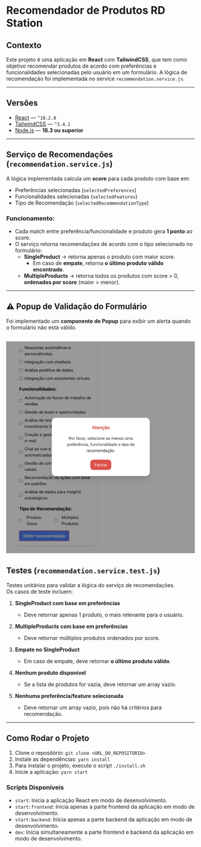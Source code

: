 # Recomendador de Produtos RD Station

## Contexto

Este projeto é uma aplicação em **React** com **TailwindCSS**, que tem como objetivo recomendar produtos de acordo com preferências e funcionalidades selecionadas pelo usuário em um formulário.
A lógica de recomendação foi implementada no service `recommendation.service.js`.

---

## Versões

- [React](https://reactjs.org/) — `^18.2.0`
- [TailwindCSS](https://tailwindcss.com/) — `^3.4.1`
- [Node.js](https://nodejs.org/) — **18.3 ou superior**

---

## Serviço de Recomendações (`recommendation.service.js`)

A lógica implementada calcula um **score** para cada produto com base em:

- Preferências selecionadas (`selectedPreferences`)
- Funcionalidades selecionadas (`selectedFeatures`)
- Tipo de Recomendação (`selectedRecommendationType`)

### Funcionamento:

- Cada match entre preferência/funcionalidade e produto gera **1 ponto** ao score.
- O serviço retorna recomendações de acordo com o tipo selecionado no formulário:
  - **SingleProduct** → retorna apenas o produto com maior score.
    - Em caso de **empate**, retorna **o último produto válido encontrado**.
  - **MultipleProducts** → retorna todos os produtos com score > 0, **ordenados por score** (maior > menor).

---

## ⚠️ Popup de Validação do Formulário

Foi implementado um **componente de Popup** para exibir um alerta quando o formulário não está válido.

## ![Pop-up](./frontend/public/popup.png)

## Testes (`recommendation.service.test.js`)

Testes unitários para validar a lógica do serviço de recomendações.  
Os casos de teste incluem:

1. **SingleProduct com base em preferências**

   - Deve retornar apenas 1 produto, o mais relevante para o usuário.

2. **MultipleProducts com base em preferências**

   - Deve retornar múltiplos produtos ordenados por score.

3. **Empate no SingleProduct**

   - Em caso de empate, deve retornar **o último produto válido**.

4. **Nenhum produto disponível**

   - Se a lista de produtos for vazia, deve retornar um array vazio.

5. **Nenhuma preferência/feature selecionada**
   - Deve retornar um array vazio, pois não há critérios para recomendação.

---

## Como Rodar o Projeto

1. Clone o repositório: `git clone <URL_DO_REPOSITORIO>`
2. Instale as dependências: `yarn install`
3. Para instalar o projeto, execute o script `./install.sh`
4. Inicie a aplicação: `yarn start`

### Scripts Disponíveis

- `start`: Inicia a aplicação React em modo de desenvolvimento.
- `start:frontend`: Inicia apenas a parte frontend da aplicação em modo de desenvolvimento.
- `start:backend`: Inicia apenas a parte backend da aplicação em modo de desenvolvimento.
- `dev`: Inicia simultaneamente a parte frontend e backend da aplicação em modo de desenvolvimento.
